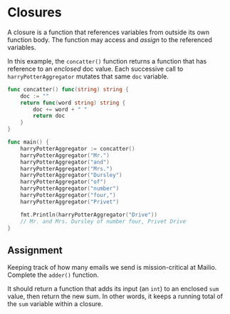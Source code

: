 # Closures

A closure is a function that references variables from outside its own function body. The function may access and _assign_ to the referenced variables.

In this example, the `concatter()` function returns a function that has reference to an _enclosed_ doc value. Each successive call to `harryPotterAggregator` mutates that same `doc` variable.

```go
func concatter() func(string) string {
	doc := ""
	return func(word string) string {
		doc += word + " "
		return doc
	}
}

func main() {
	harryPotterAggregator := concatter()
	harryPotterAggregator("Mr.")
	harryPotterAggregator("and")
	harryPotterAggregator("Mrs.")
	harryPotterAggregator("Dursley")
	harryPotterAggregator("of")
	harryPotterAggregator("number")
	harryPotterAggregator("four,")
	harryPotterAggregator("Privet")

	fmt.Println(harryPotterAggregator("Drive"))
	// Mr. and Mrs. Dursley of number four, Privet Drive
}
```

## Assignment

Keeping track of how many emails we send is mission-critical at Mailio. Complete the `adder()` function.

It should return a function that adds its input (an `int`) to an enclosed `sum` value, then return the new sum. In other words, it keeps a running total of the `sum` variable within a closure.

